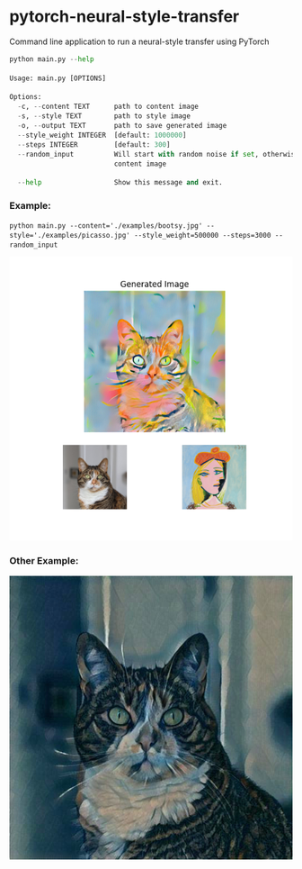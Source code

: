 # pytorch-neural-style-transfer
Command line application to run a neural-style transfer using PyTorch

```python
python main.py --help

Usage: main.py [OPTIONS]

Options:
  -c, --content TEXT      path to content image
  -s, --style TEXT        path to style image
  -o, --output TEXT       path to save generated image
  --style_weight INTEGER  [default: 1000000]
  --steps INTEGER         [default: 300]
  --random_input          Will start with random noise if set, otherwise
                          content image

  --help                  Show this message and exit.
```

### Example:
  
`python main.py --content='./examples/bootsy.jpg' --style='./examples/picasso.jpg' --style_weight=500000 --steps=3000 --random_input`

![Image of Picasso Bootsy](https://github.com/tomsitter/pytorch-neural-style-transfer/blob/master/output/bootsy_picasso_3000_steps.png)
  
  
### Other Example:
![Image of Muted Picasso Booty](https://github.com/tomsitter/pytorch-neural-style-transfer/blob/master/output/bootsy_final.jpg)
  
